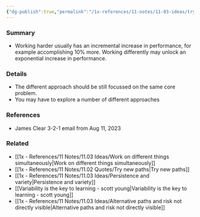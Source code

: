```yaml
---
{"dg-publish":true,"permalink":"/1x-references/11-notes/11-03-ideas/try-differently-instead-of-try-harder/","title":"Try differently instead of try harder","created":"2023-08-11T09:58:26.091+03:00","updated":"2024-02-14T20:18:21.826+03:00"}
---
```



### Summary
- Working harder usually has an incremental increase in performance, for example accomplishing 10% more. Working differently may unlock an exponential increase in performance.

### Details
- The different approach should be still focussed on the same core problem.
- You may have to explore a number of different approaches
### References
- James Clear 3-2-1 email from Aug 11, 2023
### Related
- [[1x - References/11 Notes/11.03 Ideas/Work on different things simultaneously\|Work on different things simultaneously]]
- [[1x - References/11 Notes/11.02 Quotes/Try new paths\|Try new paths]]
- [[1x - References/11 Notes/11.03 Ideas/Persistence and variety\|Persistence and variety]]
- [[Variability is the key to learning - scott young\|Variability is the key to learning - scott young]]
- [[1x - References/11 Notes/11.03 Ideas/Alternative paths and risk not directly visible\|Alternative paths and risk not directly visible]]